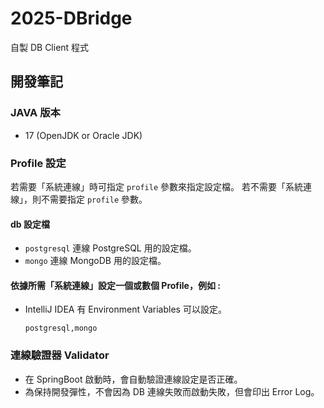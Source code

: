 # 2025-DBridge
自製 DB Client 程式

## 開發筆記

### JAVA 版本

- 17 (OpenJDK or Oracle JDK)

### Profile 設定

若需要「系統連線」時可指定 `profile` 參數來指定設定檔。
若不需要「系統連線」，則不需要指定 `profile` 參數。

#### db 設定檔
- `postgresql` 連線 PostgreSQL 用的設定檔。
- `mongo` 連線 MongoDB 用的設定檔。

#### 依據所需「系統連線」設定一個或數個 Profile，例如 :

- IntelliJ IDEA 有 Environment Variables 可以設定。
  ```
  postgresql,mongo
  ```

### 連線驗證器 Validator

- 在 SpringBoot 啟動時，會自動驗證連線設定是否正確。
- 為保持開發彈性，不會因為 DB 連線失敗而啟動失敗，但會印出 Error Log。
